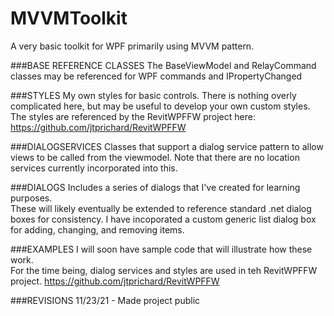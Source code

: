 # MVVMToolkit
A very basic toolkit for WPF primarily using MVVM pattern.

###BASE REFERENCE CLASSES
  The BaseViewModel and RelayCommand classes may be referenced for WPF commands and IPropertyChanged

###STYLES
  My own styles for basic controls.  There is nothing overly complicated here, but may be useful to develop your own custom styles.  
  The styles are referenced by the RevitWPFFW project here: https://github.com/jtprichard/RevitWPFFW

###DIALOGSERVICES
  Classes that support a dialog service pattern to allow views to be called from the viewmodel.
  Note that there are no location services currently incorporated into this. 

###DIALOGS
  Includes a series of dialogs that I've created for learning purposes.  
  These will likely eventually be extended to reference standard .net dialog boxes for consistency.
  I have incoporated a custom generic list dialog box for adding, changing, and removing items.

###EXAMPLES
  I will soon have sample code that will illustrate how these work.  
  For the time being, dialog services and styles are used in teh RevitWPFFW project.  https://github.com/jtprichard/RevitWPFFW

###REVISIONS
11/23/21 - Made project public

